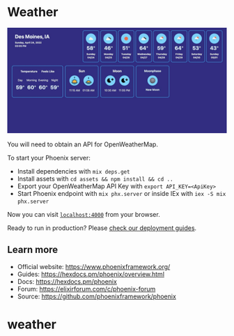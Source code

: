 # Weather

![alt text](weather_dash.jpeg "Weather Dashboard")

You will need to obtain an API for OpenWeatherMap.

To start your Phoenix server:

  * Install dependencies with `mix deps.get`
  * Install assets with `cd assets && npm install && cd ..`
  * Export your OpenWeatherMap API Key with `export API_KEY=<ApiKey>`
  * Start Phoenix endpoint with `mix phx.server` or inside IEx with `iex -S mix phx.server`

Now you can visit [`localhost:4000`](http://localhost:4000) from your browser.

Ready to run in production? Please [check our deployment guides](https://hexdocs.pm/phoenix/deployment.html).

## Learn more

  * Official website: https://www.phoenixframework.org/
  * Guides: https://hexdocs.pm/phoenix/overview.html
  * Docs: https://hexdocs.pm/phoenix
  * Forum: https://elixirforum.com/c/phoenix-forum
  * Source: https://github.com/phoenixframework/phoenix
# weather
